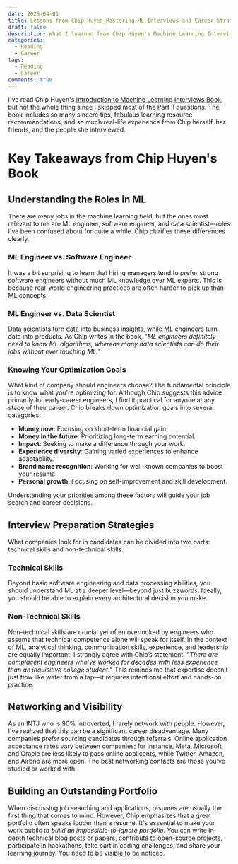 ```yaml
---
date: 2025-04-01
title: Lessons from Chip Huyen_Mastering ML Interviews and Career Strategies
draft: false
description: What I learned from Chip Huyen's Machine Learning Interviews Book
categories:
  - Reading
  - Career
tags:
  - Reading
  - Career
comments: true
---
```

I've read Chip Huyen's [Introduction to Machine Learning Interviews Book](https://huyenchip.com/ml-interviews-book/), but not the whole thing since I skipped most of the Part II questions. The book includes so many sincere tips, fabulous learning resource recommendations, and so much real-life experience from Chip herself, her friends, and the people she interviewed.
<!-- more -->
# Key Takeaways from Chip Huyen's Book

## Understanding the Roles in ML

There are many jobs in the machine learning field, but the ones most relevant to me are ML engineer, software engineer, and data scientist—roles I've been confused about for quite a while. Chip clarifies these differences clearly.

### ML Engineer vs. Software Engineer

It was a bit surprising to learn that hiring managers tend to prefer strong software engineers without much ML knowledge over ML experts. This is because real-world engineering practices are often harder to pick up than ML concepts.

### ML Engineer vs. Data Scientist

Data scientists turn data into business insights, while ML engineers turn data into products. As Chip writes in the book, "_ML engineers definitely need to know ML algorithms, whereas many data scientists can do their jobs without ever touching ML._"

### Knowing Your Optimization Goals

What kind of company should engineers choose? The fundamental principle is to know what you're optimizing for. Although Chip suggests this advice primarily for early-career engineers, I find it practical for anyone at any stage of their career.
Chip breaks down optimization goals into several categories:

- **Money now**: Focusing on short-term financial gain.
- **Money in the future**: Prioritizing long-term earning potential.
- **Impact**: Seeking to make a difference through your work.
- **Experience diversity**: Gaining varied experiences to enhance adaptability.
- **Brand name recognition**: Working for well-known companies to boost your resume.
- **Personal growth**: Focusing on self-improvement and skill development.

Understanding your priorities among these factors will guide your job search and career decisions.

## Interview Preparation Strategies

What companies look for in candidates can be divided into two parts: technical skills and non-technical skills.

### Technical Skills

Beyond basic software engineering and data processing abilities, you should understand ML at a deeper level—beyond just buzzwords. Ideally, you should be able to explain every architectural decision you make.

### Non-Technical Skills

Non-technical skills are crucial yet often overlooked by engineers who assume that technical competence alone will speak for itself. In the context of ML, analytical thinking, communication skills, experience, and leadership are equally important. I strongly agree with Chip’s statement: "_There are complacent engineers who’ve worked for decades with less experience than an inquisitive college student._" This reminds me that expertise doesn’t just flow like water from a tap—it requires intentional effort and hands-on practice.

## Networking and Visibility

As an INTJ who is 90% introverted, I rarely network with people. However, I've realized that this can be a significant career disadvantage. Many companies prefer sourcing candidates through referrals. Online application acceptance rates vary between companies; for instance, Meta, Microsoft, and Oracle are less likely to pass online applicants, while Twitter, Amazon, and Airbnb are more open. The best networking contacts are those you’ve studied or worked with.

## Building an Outstanding Portfolio

When discussing job searching and applications, resumes are usually the first thing that comes to mind. However, Chip emphasizes that a great portfolio often speaks louder than a resume. It's essential to make your work public to _build an impossible-to-ignore portfolio._ You can write in-depth technical blog posts or papers, contribute to open-source projects, participate in hackathons, take part in coding challenges, and share your learning journey. You need to be visible to be noticed.
